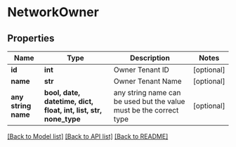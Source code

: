 # NetworkOwner


## Properties
Name | Type | Description | Notes
------------ | ------------- | ------------- | -------------
**id** | **int** | Owner Tenant ID | [optional] 
**name** | **str** | Owner Tenant Name | [optional] 
**any string name** | **bool, date, datetime, dict, float, int, list, str, none_type** | any string name can be used but the value must be the correct type | [optional]

[[Back to Model list]](../README.md#documentation-for-models) [[Back to API list]](../README.md#documentation-for-api-endpoints) [[Back to README]](../README.md)


